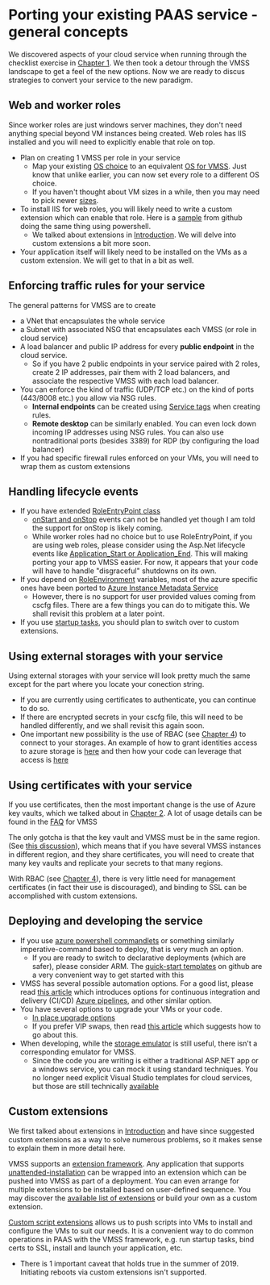 # Porting your existing PAAS service - general concepts
We discovered aspects of your cloud service when running through the checklist exercise in <a href="Chapter1.md">Chapter 1</a>. We then took a detour through the VMSS landscape to get a feel of the new options. Now we are ready to discus strategies to convert your service to the new paradigm.

## Web and worker roles
Since worker roles are just windows server machines, they don't need anything special beyond VM instances being created. Web roles has IIS installed and you will need to explicitly enable that role on top.
* Plan on creating 1 VMSS per role in your service
  * Map your existing [OS choice](https://docs.microsoft.com/en-us/azure/cloud-services/cloud-services-guestos-update-matrix) to an equivalent <a href="https://docs.microsoft.com/en-us/azure/virtual-machines/windows/cli-ps-findimage#table-of-commonly-used-windows-images">OS for VMSS</a>. Just know that unlike earlier, you can now set every role to a different OS choice.
  * If you haven't thought about VM sizes in a while, then you may need to pick newer [sizes](https://docs.microsoft.com/en-us/azure/virtual-machines/windows/sizes).
* To install IIS for web roles, you will likely need to write a custom extension which can enable that role. Here is a <a href="https://github.com/MicrosoftDocs/azure-docs/blob/master/articles/virtual-machines/windows/tutorial-automate-vm-deployment.md">sample</a> from github doing the same thing using powershell.
  * We talked about extensions in <a href="Introduction.md">Introduction</a>. We will delve into custom extensions a bit more soon.
* Your application itself will likely need to be installed on the VMs as a custom extension. We will get to that in a bit as well.

## Enforcing traffic rules for your service
The general patterns for VMSS are to create 
* a VNet that encapsulates the whole service
* a Subnet with associated NSG that encapsulates each VMSS (or role in cloud service)
* A load balancer and public IP address for every **public endpoint** in the cloud service. 
  * So if you have 2 public endpoints in your service paired with 2 roles, create 2 IP addresses, pair them with 2 load balancers, and associate the respective VMSS with each load balancer.
* You can enforce the kind of traffic (UDP/TCP etc.) on the kind of ports (443/8008 etc.) you allow via NSG rules. 
  * **Internal endpoints** can be created using <a href="https://docs.microsoft.com/en-us/azure/virtual-network/security-overview#service-tags">Service tags</a> when creating rules.
  * **Remote desktop** can be similarly enabled. You can even lock down incoming IP addresses using NSG rules. You can also use nontraditional ports (besides 3389) for RDP (by configuring the load balancer)
* If you had specific firewall rules enforced on your VMs, you will need to wrap them as custom extensions

## Handling lifecycle events
* If you have extended [RoleEntryPoint class](https://msdn.microsoft.com/library/azure/microsoft.windowsazure.serviceruntime.roleentrypoint.aspx)
  * [onStart and onStop](https://docs.microsoft.com/en-us/azure/cloud-services/cloud-services-role-lifecycle-dotnet) events can not be handled yet though I am told the support for onStop is likely coming.
  * While worker roles had no choice but to use RoleEntryPoint, if you are using web roles, please consider using the Asp.Net lifecycle events like [Application_Start or Application_End](https://docs.microsoft.com/en-us/azure/cloud-services/cloud-services-role-lifecycle-dotnet). This will making porting your app to VMSS easier. For now, it appears that your code will have to handle "disgraceful" shutdowns on its own.
* If you depend on [RoleEnvironment](https://msdn.microsoft.com/library/azure/microsoft.windowsazure.serviceruntime.roleenvironment.aspx) variables, most of the azure specific ones have been ported to [Azure Instance Metadata Service](https://docs.microsoft.com/en-us/azure/virtual-machines/windows/instance-metadata-service)
  * However, there is no support for user provided values coming from cscfg files. There are a few things you can do to mitigate this. We shall revisit this problem at a later point.
* If you use [startup tasks](https://docs.microsoft.com/en-us/azure/cloud-services/cloud-services-startup-tasks), you should plan to switch over to custom extensions.

## Using external storages with your service
Using external storages with your service will look pretty much the same except for the part where you locate your conection string.
* If you are currently using certificates to authenticate, you can continue to do so. 
* If there are encrypted secrets in your cscfg file, this will need to be handled differently, and we shall revisit this again soon.
* One important new possibility is the use of RBAC (see <a href="Chapter4.md">Chapter 4</a>) to connect to your storages. An example of how to grant identities access to azure storage is [here](https://docs.microsoft.com/en-us/azure/storage/common/storage-auth-aad-rbac-portal?toc=%2fazure%2fstorage%2fblobs%2ftoc.json) and then how your code can leverage that access is [here](https://docs.microsoft.com/en-us/azure/storage/common/storage-auth-aad-app?toc=%2fazure%2fstorage%2fblobs%2ftoc.json)

## Using certificates with your service
If you use certificates, then the most important change is the use of Azure key vaults, which we talked about in <a href="Chapter2.md">Chapter 2</a>. A lot of usage details can be found in the [FAQ]("https://docs.microsoft.com/en-us/azure/virtual-machine-scale-sets/virtual-machine-scale-sets-faq#certificates") for VMSS

The only gotcha is that the key vault and VMSS must be in the same region. (See <a href="https://stackoverflow.com/questions/38856285/scale-set-using-keyvault-in-another-region">this discussion</a>), which means that if you have several VMSS instances in different region, and they share certificates, you will need to create that many key vaults and replicate your secrets to that many regions.

With RBAC (see <a href="Chapter4.md">Chapter 4</a>), there is very little need for management certificates (in fact their use is discouraged), and binding to SSL can be accomplished with custom extensions.

## Deploying and developing the service
* If you use [azure powershell commandlets](https://docs.microsoft.com/en-us/powershell/azure/overview?view=azps-1.1.0) or something similarly imperative-command based to deploy, that is very much an option.
  * If you are ready to switch to declarative deployments (which are safer), please consider ARM. The [quick-start templates](https://github.com/Azure/azure-quickstart-templates) on github are a very convenient way to get started with this
* VMSS has several possible automation options. For a good list, please read [this article](https://docs.microsoft.com/en-us/azure/virtual-machines/windows/infrastructure-automation) which introduces options for continuous integration and delivery (CI/CD) [Azure pipelines](https://docs.microsoft.com/en-us/azure/devops/pipelines/get-started/?view=azure-devops), and other similar option.
* You have several options to upgrade your VMs or your code.
  * [In place upgrade options](https://docs.microsoft.com/en-us/azure/virtual-machine-scale-sets/virtual-machine-scale-sets-upgrade-scale-set)
  * If you prefer VIP swaps, then read [this article](https://msftstack.wordpress.com/2017/02/24/vip-swap-blue-green-deployment-in-azure-resource-manager/) which suggests how to go about this.
* When developing, while the [storage emulator](https://docs.microsoft.com/en-us/azure/storage/common/storage-use-emulator) is still useful, there isn't a corresponding emulator for VMSS.
  * Since the code you are writing is either a traditional ASP.NET app or a windows service, you can mock it using standard techniques. You no longer need explicit Visual Studio templates for cloud services, but those are still technically [available](https://docs.microsoft.com/en-us/visualstudio/azure/vs-azure-tools-azure-project-create?view=vs-2019)

## Custom extensions
We first talked about extensions in <a href="Introduction.md">Introduction</a> and have since suggested custom extensions as a way to solve numerous problems, so it makes sense to explain them in more detail here.

VMSS supports an [extension framework](https://docs.microsoft.com/en-us/azure/virtual-machines/extensions/overview). Any application that supports [unattended-installation](https://en.wikipedia.org/wiki/Installation_(computer_programs)#Unattended_installation) can be wrapped into an extension which can be pushed into VMSS as part of a deployment. You can even arrange for multiple extensions to be installed based on user-defined sequence. You may discover the [available list of extensions](https://docs.microsoft.com/en-us/azure/virtual-machines/extensions/features-windows#discover-vm-extensions) or build your own as a custom extension.

[Custom script extensions](https://docs.microsoft.com/en-us/azure/virtual-machines/extensions/custom-script-windows) allows us to push scripts into VMs to install and configure the VMs to suit our needs. It is a convenient way to do common operations in PAAS with the VMSS framework, e.g. run startup tasks, bind certs to SSL, install and launch your application, etc.
* There is 1 important caveat that holds true in the summer of 2019. Initiating reboots via custom extensions isn't supported.